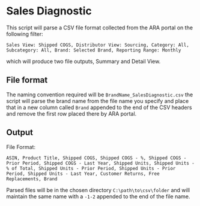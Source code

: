 # Sales Diagnostic

This script will parse a CSV file format collected from the ARA portal on the following filter:

``Sales View: Shipped COGS, Distributor View: Sourcing, Category: All, Subcategory: All, Brand: Selected Brand, Reporting Range: Monthly ``

which will produce two file outputs, Summary and Detail View.

## File format

The naming convention required will be ``BrandName_SalesDiagnostic.csv`` the script will parse the brand name from the file name you specify and
place that in a new column called ``Brand`` appended to the end of the CSV headers and remove the first row placed there by ARA portal.


## Output

File Format:

``ASIN, Product Title, Shipped COGS, Shipped COGS - %, Shipped COGS - Prior Period, Shipped COGS - Last Year, Shipped Units, Shipped Units - % of Total, Shipped Units - Prior Period, Shipped Units - Prior Period, Shipped Units - Last Year, Customer Returns, Free Replacements, Brand ``

Parsed files will be in the chosen directory ``C:\path\to\csv\folder`` and will maintain the same name with a ``-1-2`` appended to the end of the file name.

